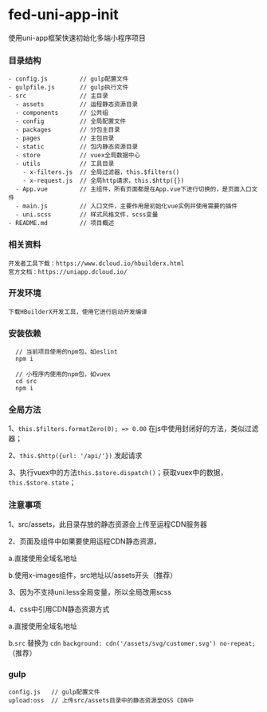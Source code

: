 # fed-uni-app-init

使用uni-app框架快速初始化多端小程序项目

### 目录结构
```text
- config.js         // gulp配置文件
- gulpfile.js       // gulp执行文件
- src               // 主目录
  - assets          // 运程静态资源目录
  - components      // 公共组
  - config          // 全局配置文件
  - packages        // 分包主目录
  - pages           // 主包目录
  - static          // 包内静态资源目录
  - store           // vuex全局数据中心
  - utils           // 工具目录
    - x-filters.js  // 全局过滤器，this.$filters()
    - x-request.js  // 全局http请求，this.$http({})
  - App.vue         // 主组件，所有页面都是在App.vue下进行切换的，是页面入口文件
  - main.js         // 入口文件，主要作用是初始化vue实例并使用需要的插件
  - uni.scss        // 样式风格文件，scss变量
- README.md         // 项目概述
```

### 相关资料
```
开发者工具下载：https://www.dcloud.io/hbuilderx.html
官方文档：https://uniapp.dcloud.io/
```

### 开发环境
```
下载HBuilderX开发工具，使用它进行启动开发编译
```

### 安装依赖
```
  // 当前项目使用的npm包，如eslint
  npm i
  
  // 小程序内使用的npm包，如vuex
  cd src
  npm i
```

### 全局方法
1、`this.$filters.formatZero(0); => 0.00` 在js中使用封闭好的方法，类似过滤器；

2、`this.$http({url: '/api/'})` 发起请求

3、执行vuex中的方法`this.$store.dispatch()`；获取vuex中的数据，`this.$store.state`；

### 注意事项

1、src/assets，此目录存放的静态资源会上传至运程CDN服务器

2、页面及组件中如果要使用运程CDN静态资源，

  a.直接使用全域名地址 
  
  b.使用x-images组件，src地址以/assets开头（推荐）
  
3、因为不支持uni.less全局变量，所以全局改用scss

4、css中引用CDN静态资源方式
 
  a.直接使用全域名地址 
  
  b.`src` 替换为 `cdn` `background: cdn('/assets/svg/customer.svg') no-repeat;`（推荐）

### gulp
```
config.js   // gulp配置文件
upload:oss  // 上传src/assets目录中的静态资源至OSS CDN中
```